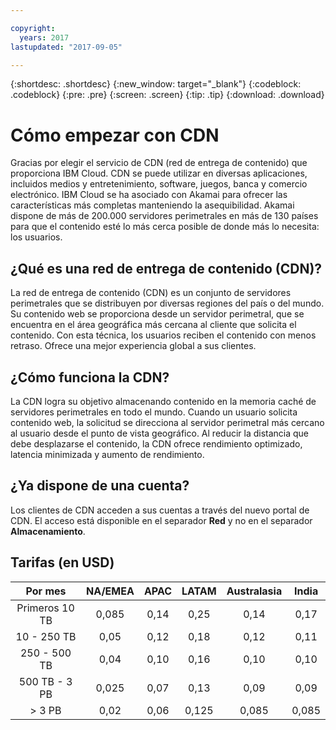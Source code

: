 ```yaml
---

copyright:
  years: 2017
lastupdated: "2017-09-05"

---
```


{:shortdesc: .shortdesc}
{:new_window: target="_blank"}
{:codeblock: .codeblock}
{:pre: .pre}
{:screen: .screen}
{:tip: .tip}
{:download: .download}

# Cómo empezar con CDN

Gracias por elegir el servicio de CDN (red de entrega de contenido) que proporciona IBM Cloud. CDN se puede utilizar en diversas aplicaciones, incluidos medios y entretenimiento, software, juegos, banca y comercio electrónico. IBM Cloud se ha asociado con Akamai para ofrecer las características más completas manteniendo la asequibilidad. Akamai dispone de más de 200.000 servidores perimetrales en más de 130 países para que el contenido esté lo más cerca posible de donde más lo necesita: los usuarios. 

## ¿Qué es una red de entrega de contenido (CDN)?

La red de entrega de contenido (CDN) es un conjunto de servidores perimetrales que se distribuyen por diversas regiones del país o del mundo. Su contenido web se proporciona desde un servidor perimetral, que se encuentra en el área geográfica más cercana al cliente que solicita el contenido. Con esta técnica, los usuarios reciben el contenido con menos retraso. Ofrece una mejor experiencia global a sus clientes.

## ¿Cómo funciona la CDN?

La CDN logra su objetivo almacenando contenido en la memoria caché de servidores perimetrales en todo el mundo. Cuando un usuario solicita contenido web, la solicitud se direcciona al servidor perimetral más cercano al usuario desde el punto de vista geográfico. Al reducir la distancia que debe desplazarse el contenido, la CDN ofrece rendimiento optimizado, latencia minimizada y aumento de rendimiento. 


## ¿Ya dispone de una cuenta?

Los clientes de CDN acceden a sus cuentas a través del nuevo portal de CDN. El acceso está disponible en el separador **Red** y no en el separador **Almacenamiento**. 


## Tarifas (en USD)

| Por mes | NA/EMEA | APAC | LATAM | Australasia | India |
|:---------------:|:-------------:|:-------------:|:-------------:|:-----------:|:-------------:|
| Primeros 10 TB | 0,085 | 0,14  | 0,25  | 0,14 | 0,17 |
| 10 - 250 TB  | 0,05  | 0,12 | 0,18  | 0,12  | 0,11 |
| 250 - 500 TB | 0,04  | 0,10 | 0,16  | 0,10  | 0,10 |
| 500 TB - 3 PB | 0,025 | 0,07  | 0,13  | 0,09 | 0,09 |
|  \> 3 PB      | 0,02  | 0,06 | 0,125 | 0,085 | 0,085 |
